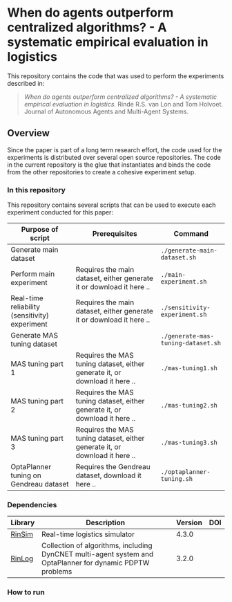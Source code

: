 # When do agents outperform centralized algorithms? - A systematic empirical evaluation in logistics

This repository contains the code that was used to perform the experiments described in:

 > *When do agents outperform centralized algorithms? - A systematic empirical evaluation in logistics.* Rinde R.S. van Lon and Tom Holvoet. Journal of Autonomous Agents and Multi-Agent Systems.

## Overview

Since the paper is part of a long term research effort, the code used for the experiments is distributed over several open source repositories. The code in the current repository is the glue that instantiates and binds the code from the other repositories to create a cohesive experiment setup.

### In this repository

This repository contains several scripts that can be used to execute each experiment conducted for this paper: 

| Purpose of script        							| Prerequisites 																		| Command 
| ------------- 									| -------------																			| -------------
| Generate main dataset     						| 																						| ```./generate-main-dataset.sh``` 
| Perform main experiment    						| Requires the main dataset, either generate it or download it here ..					| ```./main-experiment.sh``` 
| Real-time reliability (sensitivity) experiment 	| Requires the main dataset, either generate it or download it here ..					| ```./sensitivity-experiment.sh``` 
| Generate MAS tuning dataset 						|																						| ```./generate-mas-tuning-dataset.sh``` 
| MAS tuning part 1 								| Requires the MAS tuning dataset, either generate it, or download it here ..			| ```./mas-tuning1.sh``` 
| MAS tuning part 2 								| Requires the MAS tuning dataset, either generate it, or download it here ..			| ```./mas-tuning2.sh``` 
| MAS tuning part 3 								| Requires the MAS tuning dataset, either generate it, or download it here ..			| ```./mas-tuning3.sh``` 
| OptaPlanner tuning on Gendreau dataset 			| Requires the Gendreau dataset, download it here ..									| ```./optaplanner-tuning.sh``` 



### Dependencies

| Library										| Description																									| Version		| DOI
| -------------									| ------------- 																								| ------------- | -------------
| [RinSim](https://github.com/rinde/RinSim)		| Real-time logistics simulator																					| 4.3.0		    |
| [RinLog](https://github.com/rinde/RinLog)		| Collection of algorithms, including DynCNET multi-agent system and OptaPlanner for dynamic PDPTW problems		| 3.2.0         |


### How to run
